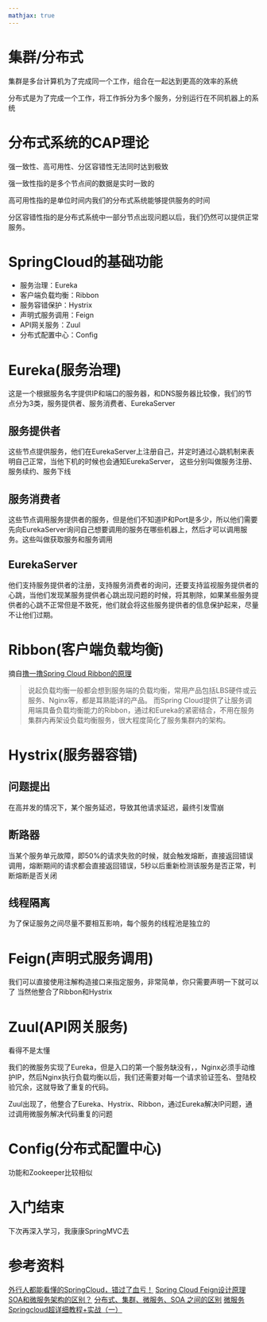```yaml
---
mathjax: true
---
```


# 集群/分布式
集群是多台计算机为了完成同一个工作，组合在一起达到更高的效率的系统

分布式是为了完成一个工作，将工作拆分为多个服务，分别运行在不同机器上的系统
<!-- more -->
# 分布式系统的CAP理论
强一致性、高可用性、分区容错性无法同时达到极致

强一致性指的是多个节点间的数据是实时一致的

高可用性指的是单位时间内我们的分布式系统能够提供服务的时间

分区容错性指的是分布式系统中一部分节点出现问题以后，我们仍然可以提供正常服务。

# SpringCloud的基础功能
- 服务治理：Eureka
- 客户端负载均衡：Ribbon
- 服务容错保护：Hystrix  
- 声明式服务调用：Feign
- API网关服务：Zuul
- 分布式配置中心：Config

# Eureka(服务治理)
这是一个根据服务名字提供IP和端口的服务器，和DNS服务器比较像，我们的节点分为3类，服务提供者、服务消费者、EurekaServer
## 服务提供者
这些节点提供服务，他们在EurekaServer上注册自己，并定时通过心跳机制来表明自己正常，当他下机的时候也会通知EurekaServer， 这些分别叫做服务注册、服务续约、服务下线
## 服务消费者
这些节点调用服务提供者的服务，但是他们不知道IP和Port是多少，所以他们需要先向EurekaServer询问自己想要调用的服务在哪些机器上，然后才可以调用服务。这些叫做获取服务和服务调用
## EurekaServer
他们支持服务提供者的注册，支持服务消费者的询问，还要支持监视服务提供者的心跳，当他们发现某服务提供者心跳出现问题的时候，将其剔除，如果某些服务提供者的心跳不正常但是不致死，他们就会将这些服务提供者的信息保护起来，尽量不让他们过期。

# Ribbon(客户端负载均衡)
摘自[撸一撸Spring Cloud Ribbon的原理](https://www.cnblogs.com/kongxianghai/p/8445030.html)
>说起负载均衡一般都会想到服务端的负载均衡，常用产品包括LBS硬件或云服务、Nginx等，都是耳熟能详的产品。
>而Spring Cloud提供了让服务调用端具备负载均衡能力的Ribbon，通过和Eureka的紧密结合，不用在服务集群内再架设负载均衡服务，很大程度简化了服务集群内的架构。

# Hystrix(服务器容错)
## 问题提出
在高并发的情况下，某个服务延迟，导致其他请求延迟，最终引发雪崩
## 断路器
当某个服务单元故障，即50%的请求失败的时候，就会触发熔断，直接返回错误调用，熔断期间的请求都会直接返回错误，5秒以后重新检测该服务是否正常，判断熔断是否关闭
## 线程隔离
为了保证服务之间尽量不要相互影响，每个服务的线程池是独立的

# Feign(声明式服务调用)
我们可以直接使用注解构造接口来指定服务，非常简单，你只需要声明一下就可以了
当然他整合了Ribbon和Hystrix

# Zuul(API网关服务)
看得不是太懂

我们的微服务实现了Eureka，但是入口的第一个服务缺没有，，Nginx必须手动维护IP，然后Nginx执行负载均衡以后，我们还需要对每一个请求验证签名、登陆校验冗余，这就导致了重复的代码。

Zuul出现了，他整合了Eureka、Hystrix、Ribbon，通过Eureka解决IP问题，通过调用微服务解决代码重复的问题

# Config(分布式配置中心)
功能和Zookeeper比较相似

# 入门结束
下次再深入学习，我康康SpringMVC去






# 参考资料
[外行人都能看懂的SpringCloud，错过了血亏！](https://mp.weixin.qq.com/s?__biz=MzAwNDA2OTM1Ng==&mid=2453140943&idx=1&sn=72ef2d1aa0a5a0265babfdce7234cefd&scene=21%23wechat_redirect)
[Spring Cloud Feign设计原理](https://www.jianshu.com/p/8c7b92b4396c)
[SOA和微服务架构的区别？](https://www.zhihu.com/question/37808426)
[分布式、集群、微服务、SOA 之间的区别](https://blog.csdn.net/heatdeath/article/details/79038795)
[微服务Springcloud超详细教程+实战（一）](https://blog.csdn.net/weixin_41838683/article/details/84959520?depth_1-utm_source=distribute.pc_relevant.none-task-blog-OPENSEARCH-5&utm_source=distribute.pc_relevant.none-task-blog-OPENSEARCH-5)
